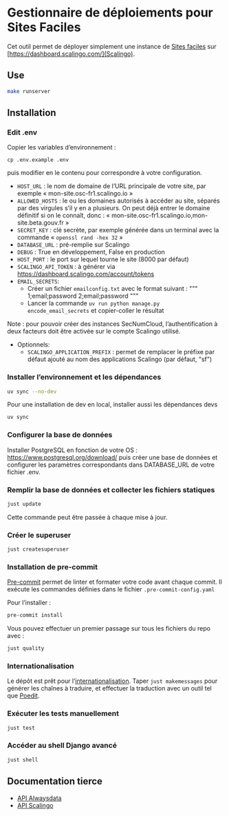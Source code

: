 # Gestionnaire de déploiements pour Sites Faciles

Cet outil permet de déployer simplement une instance de [Sites faciles](https://github.com/numerique-gouv/sites-faciles) sur [https://dashboard.scalingo.com/](Scalingo).

## Use

```bash
make runserver
```

## Installation

### Edit .env

Copier les variables d’environnement :
```
cp .env.example .env
```
puis modifier en le contenu pour correspondre à votre configuration.

- `HOST_URL` : le nom de domaine de l’URL principale de votre site, par exemple « mon-site.osc-fr1.scalingo.io »
- `ALLOWED_HOSTS` : le ou les domaines autorisés à accéder au site, séparés par des virgules s’il y en a plusieurs. On peut déjà entrer le domaine définitif si on le connaît, donc : « mon-site.osc-fr1.scalingo.io,mon-site.beta.gouv.fr »
- `SECRET_KEY` : clé secrète, par exemple générée dans un terminal avec la commande « `openssl rand -hex 32` »
- `DATABASE_URL` : pré-remplie sur Scalingo
- `DEBUG` : True en développement, False en production
- `HOST_PORT` : le port sur lequel tourne le site (8000 par défaut)
- `SCALINGO_API_TOKEN` : à générer via https://dashboard.scalingo.com/account/tokens
- `EMAIL_SECRETS`:
  - Créer un fichier `emailconfig.txt` avec le format suivant : """
   1;email;password
   2;email;password
   """
  - Lancer la commande `uv run python manage.py encode_email_secrets` et copier-coller le résultat

Note : pour pouvoir créer des instances SecNumCloud, l’authentification à deux facteurs doit être activée sur le compte Scalingo utilisé.

- Optionnels:
  - `SCALINGO_APPLICATION_PREFIX` : permet de remplacer le préfixe par défaut ajouté au nom des applications Scalingo (par défaut, "sf")

### Installer l’environnement et les dépendances

```bash
uv sync --no-dev
```

Pour une installation de dev en local, installer aussi les dépendances devs

```bash
uv sync
```

### Configurer la base de données

Installer PostgreSQL en fonction de votre OS : https://www.postgresql.org/download/
puis créer une base de données et configurer les paramètres correspondants dans DATABASE_URL de votre fichier .env.

### Remplir la base de données et collecter les fichiers statiques
```bash
just update
```

Cette commande peut être passée à chaque mise à jour.

### Créer le superuser
```bash
just createsuperuser
```

### Installation de pre-commit

[Pre-commit](https://pre-commit.com/) permet de linter et formater votre code avant chaque commit. Il exécute les commandes définies dans le fichier `.pre-commit-config.yaml`

Pour l’installer :

```bash
pre-commit install
```

Vous pouvez effectuer un premier passage sur tous les fichiers du repo avec :

```bash
just quality
```

### Internationalisation
Le dépôt est prêt pour l’[internationalisation](https://docs.djangoproject.com/en/5.0/topics/i18n/translation/).
Taper `just makemessages` pour générer les chaînes à traduire, et effectuer la traduction avec un outil tel que [Poedit](https://poedit.net/).

### Exécuter les tests manuellement

```bash
just test
```

### Accéder au shell Django avancé
```bash
just shell
```

## Documentation tierce
- [API Alwaysdata](https://help.alwaysdata.com/en/api/)
- [API Scalingo](https://developers.scalingo.com/)
